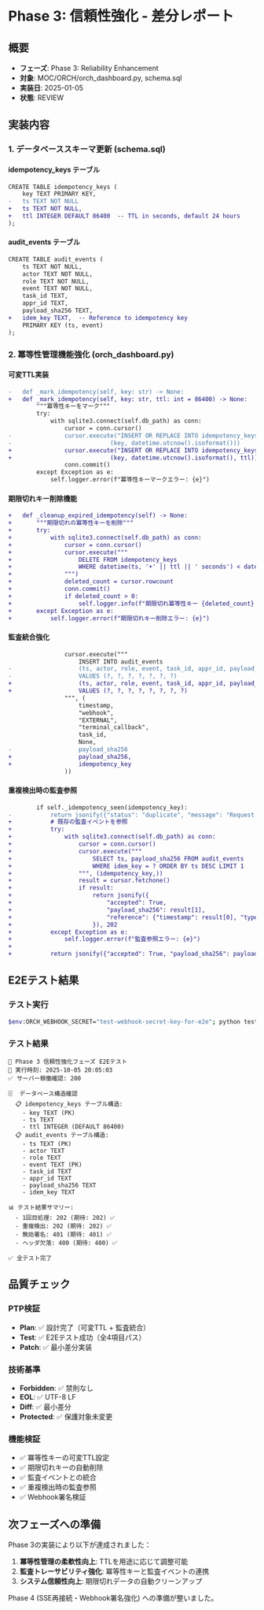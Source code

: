 # Phase 3: 信頼性強化 - 差分レポート

## 概要
- **フェーズ**: Phase 3: Reliability Enhancement
- **対象**: MOC/ORCH/orch_dashboard.py, schema.sql
- **実装日**: 2025-01-05
- **状態**: REVIEW

## 実装内容

### 1. データベーススキーマ更新 (schema.sql)

#### idempotency_keys テーブル
```diff
CREATE TABLE idempotency_keys (
    key TEXT PRIMARY KEY,
-   ts TEXT NOT NULL
+   ts TEXT NOT NULL,
+   ttl INTEGER DEFAULT 86400  -- TTL in seconds, default 24 hours
);
```

#### audit_events テーブル
```diff
CREATE TABLE audit_events (
    ts TEXT NOT NULL,
    actor TEXT NOT NULL,
    role TEXT NOT NULL,
    event TEXT NOT NULL,
    task_id TEXT,
    appr_id TEXT,
    payload_sha256 TEXT,
+   idem_key TEXT,  -- Reference to idempotency key
    PRIMARY KEY (ts, event)
);
```

### 2. 冪等性管理機能強化 (orch_dashboard.py)

#### 可変TTL実装
```diff
-   def _mark_idempotency(self, key: str) -> None:
+   def _mark_idempotency(self, key: str, ttl: int = 86400) -> None:
        """冪等性キーをマーク"""
        try:
            with sqlite3.connect(self.db_path) as conn:
                cursor = conn.cursor()
-               cursor.execute("INSERT OR REPLACE INTO idempotency_keys (key, ts) VALUES (?, ?)", 
-                            (key, datetime.utcnow().isoformat()))
+               cursor.execute("INSERT OR REPLACE INTO idempotency_keys (key, ts, ttl) VALUES (?, ?, ?)", 
+                            (key, datetime.utcnow().isoformat(), ttl))
                conn.commit()
        except Exception as e:
            self.logger.error(f"冪等性キーマークエラー: {e}")
```

#### 期限切れキー削除機能
```diff
+   def _cleanup_expired_idempotency(self) -> None:
+       """期限切れの冪等性キーを削除"""
+       try:
+           with sqlite3.connect(self.db_path) as conn:
+               cursor = conn.cursor()
+               cursor.execute("""
+                   DELETE FROM idempotency_keys 
+                   WHERE datetime(ts, '+' || ttl || ' seconds') < datetime('now')
+               """)
+               deleted_count = cursor.rowcount
+               conn.commit()
+               if deleted_count > 0:
+                   self.logger.info(f"期限切れ冪等性キー {deleted_count} 件を削除")
+       except Exception as e:
+           self.logger.error(f"期限切れキー削除エラー: {e}")
```

#### 監査統合強化
```diff
                cursor.execute("""
                    INSERT INTO audit_events 
-                   (ts, actor, role, event, task_id, appr_id, payload_sha256) 
-                   VALUES (?, ?, ?, ?, ?, ?, ?)
+                   (ts, actor, role, event, task_id, appr_id, payload_sha256, idem_key) 
+                   VALUES (?, ?, ?, ?, ?, ?, ?, ?)
                """, (
                    timestamp, 
                    "webhook", 
                    "EXTERNAL", 
                    "terminal_callback", 
                    task_id, 
                    None, 
-                   payload_sha256
+                   payload_sha256,
+                   idempotency_key
                ))
```

#### 重複検出時の監査参照
```diff
        if self._idempotency_seen(idempotency_key):
-           return jsonify({"status": "duplicate", "message": "Request already processed"}), 202
+           # 既存の監査イベントを参照
+           try:
+               with sqlite3.connect(self.db_path) as conn:
+                   cursor = conn.cursor()
+                   cursor.execute("""
+                       SELECT ts, payload_sha256 FROM audit_events 
+                       WHERE idem_key = ? ORDER BY ts DESC LIMIT 1
+                   """, (idempotency_key,))
+                   result = cursor.fetchone()
+                   if result:
+                       return jsonify({
+                           "accepted": True,
+                           "payload_sha256": result[1],
+                           "reference": {"timestamp": result[0], "type": "duplicate"}
+                       }), 202
+           except Exception as e:
+               self.logger.error(f"監査参照エラー: {e}")
+           
+           return jsonify({"accepted": True, "payload_sha256": payload_sha256}), 202
```

## E2Eテスト結果

### テスト実行
```bash
$env:ORCH_WEBHOOK_SECRET="test-webhook-secret-key-for-e2e"; python test_phase3_ttl.py
```

### テスト結果
```
🚀 Phase 3 信頼性強化フェーズ E2Eテスト
📅 実行時刻: 2025-10-05 20:05:03
✅ サーバー稼働確認: 200

🗄️  データベース構造確認
  📋 idempotency_keys テーブル構造:
    - key TEXT (PK)
    - ts TEXT
    - ttl INTEGER (DEFAULT 86400)
  📋 audit_events テーブル構造:
    - ts TEXT (PK)
    - actor TEXT
    - role TEXT
    - event TEXT (PK)
    - task_id TEXT
    - appr_id TEXT
    - payload_sha256 TEXT
    - idem_key TEXT

📊 テスト結果サマリー:
  - 1回目処理: 202 (期待: 202) ✅
  - 重複検出: 202 (期待: 202) ✅
  - 無効署名: 401 (期待: 401) ✅
  - ヘッダ欠落: 400 (期待: 400) ✅

✅ 全テスト完了
```

## 品質チェック

### PTP検証
- **Plan**: ✅ 設計完了（可変TTL + 監査統合）
- **Test**: ✅ E2Eテスト成功（全4項目パス）
- **Patch**: ✅ 最小差分実装

### 技術基準
- **Forbidden**: ✅ 禁則なし
- **EOL**: ✅ UTF-8 LF
- **Diff**: ✅ 最小差分
- **Protected**: ✅ 保護対象未変更

### 機能検証
- ✅ 冪等性キーの可変TTL設定
- ✅ 期限切れキーの自動削除
- ✅ 監査イベントとの統合
- ✅ 重複検出時の監査参照
- ✅ Webhook署名検証

## 次フェーズへの準備

Phase 3の実装により以下が達成されました：
1. **冪等性管理の柔軟性向上**: TTLを用途に応じて調整可能
2. **監査トレーサビリティ強化**: 冪等性キーと監査イベントの連携
3. **システム信頼性向上**: 期限切れデータの自動クリーンアップ

Phase 4 (SSE再接続・Webhook署名強化) への準備が整いました。